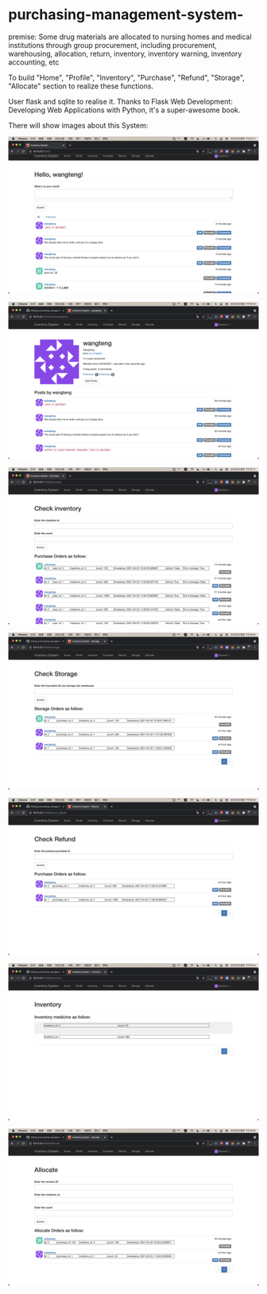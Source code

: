 # purchasing-management-system-

premise:
Some drug materials are allocated to nursing homes and medical institutions through group procurement, including procurement, warehousing, allocation, return, inventory, inventory warning, inventory accounting, etc

To build "Home", "Profile", "Inventory", "Purchase", "Refund", "Storage", "Allocate" section to realize these functions. 

User flask and sqlite to realise it. Thanks to Flask Web Development: Developing Web Applications with Python, it's a super-awesome book.

There will show images about this System:

![picture1](image/picture1.png)

![picture3](image/picture3.png)

![picture2](image/picture2.png)

![picture6](image/picture6.png)

![picture5](image/picture5.png)

![picture4](image/picture4.png)

![picture7](image/picture7.png)

